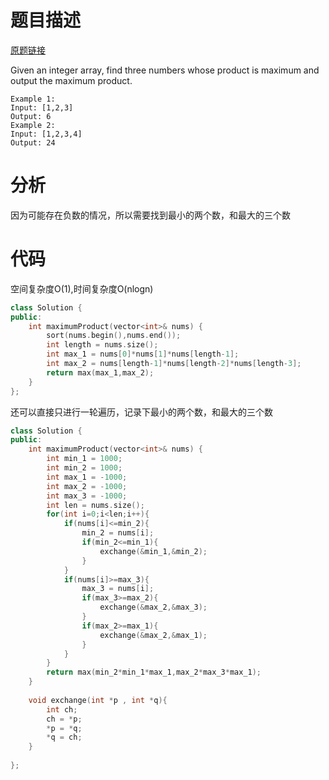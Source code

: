 # 题目描述

[原题链接](https://leetcode.com/problems/maximum-product-of-three-numbers/)

Given an integer array, find three numbers whose product is maximum and output the maximum product.

```
Example 1:
Input: [1,2,3]
Output: 6
Example 2:
Input: [1,2,3,4]
Output: 24
```

<!--more-->

# 分析
因为可能存在负数的情况，所以需要找到最小的两个数，和最大的三个数


# 代码
空间复杂度O(1),时间复杂度O(nlogn)
```C++
class Solution {
public:
    int maximumProduct(vector<int>& nums) {
        sort(nums.begin(),nums.end());
        int length = nums.size();
        int max_1 = nums[0]*nums[1]*nums[length-1];
        int max_2 = nums[length-1]*nums[length-2]*nums[length-3];
        return max(max_1,max_2);
    }
};
```

还可以直接只进行一轮遍历，记录下最小的两个数，和最大的三个数

```C++
class Solution {
public:
    int maximumProduct(vector<int>& nums) {
        int min_1 = 1000;
        int min_2 = 1000;
        int max_1 = -1000;
        int max_2 = -1000;
        int max_3 = -1000;
        int len = nums.size();
        for(int i=0;i<len;i++){
            if(nums[i]<=min_2){
                min_2 = nums[i];
                if(min_2<=min_1){
                    exchange(&min_1,&min_2);
                }
            }
            if(nums[i]>=max_3){
                max_3 = nums[i];
                if(max_3>=max_2){
                    exchange(&max_2,&max_3);
                }
                if(max_2>=max_1){
                    exchange(&max_2,&max_1);
                }
            }
        }
        return max(min_2*min_1*max_1,max_2*max_3*max_1);
    }
    
    void exchange(int *p , int *q){
        int ch;
        ch = *p;
        *p = *q;
        *q = ch;
    }
    
};
```
